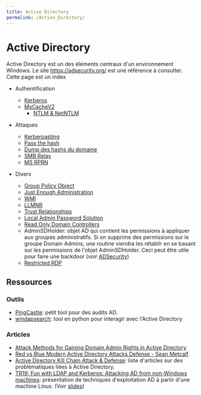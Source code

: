 ```yaml
---
title: Active Directory
permalink: /Active_Directory/
---
```


# Active Directory

Active Directory est un des éléments centraux d'un environnement Windows. Le site <https://adsecurity.org/> est une référence à consulter. Cette page est un index 

- Authentification
  - [Kerberos](/Kerberos/)
  - [MsCacheV2](/MsCacheV2/)
	- [NTLM & NetNTLM](/NTLM/)

- Attaques
  - [Kerberoasting](/Kerberoasting/)
  - [Pass the hash](/Pass_The_Hash/)
  - [Dump des hashs du domaine](/Dump_des_hashs_du_domaine/)
  - [SMB Relay](/SMB_Relay/)
  - [MS RPRN](/MS_RPRN/)
  
- Divers
	- [Group Policy Object](/Group_Policy_Object/)
	- [Just Enough Administration](/Just_Enough_Administration/)
	- [WMI](/WMI/)
	- [LLMNR](/LLMNR/)
	- [Trust Relationships](/Trust_Relationships/)
	- [Local Admin Password Solution](/LAPS/)
	- [Read Only Domain Controllers](/RODC/)
  - AdminSDHolder: objet AD qui contient les permissions à appliquer aux groupes administratifs. Si on supprime des permissions sur le groupe Domain Admins, une routine viendra les rétablir en se basant sur les permissions de l'objet AdminSDHolder. Ceci peut être utile pour faire une backdoor (voir [ADSecurity](https://adsecurity.org/?p=1906))
  - [Restricted RDP](https://blogs.technet.microsoft.com/kfalde/2013/08/14/restricted-admin-mode-for-rdp-in-windows-8-1-2012-r2/)


## Ressources

### Outils

- [PingCastle](https://www.pingcastle.com/): petit tool pour des audits AD.
- [windapsearch](https://github.com/ropnop/windapsearch): tool en python pour interagir avec l'Active Directory

### Articles
-   [Attack Methods for Gaining Domain Admin Rights in Active Directory](https://adsecurity.org/?p=2362)
-   [Red vs Blue Modern Active Directory Attacks Defense - Sean Metcalf](https://www.youtube.com/watch?v=Lz6haohGAMc&feature=youtu.be)
-   [Active Directory Kill Chain Attack & Defense](https://github.com/infosecn1nja/AD-Attack-Defense): liste d'articles sur des problématiques liées à Active Directory.
- [TR19: Fun with LDAP and Kerberos: Attacking AD from non-Windows machines](https://www.youtube.com/watch?v=2Xfd962QfPs&list=PL1eoQr97VfJnvOWo_Jxk2qUrFyB-BJh4Y&index=12&t=0s): présentation de techniques d'exploitation AD à partir d'une machine Linux. (Voir [slides](https://speakerdeck.com/ropnop/fun-with-ldap-and-kerberos-troopers-19))


